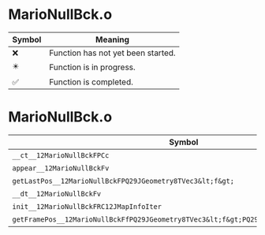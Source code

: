 # MarioNullBck.o
| Symbol | Meaning 
| ------------- | ------------- 
| :x: | Function has not yet been started. 
| :eight_pointed_black_star: | Function is in progress. 
| :white_check_mark: | Function is completed. 


# MarioNullBck.o
| Symbol | Decompiled? |
| ------------- | ------------- |
| `__ct__12MarioNullBckFPCc` | :x: |
| `appear__12MarioNullBckFv` | :x: |
| `getLastPos__12MarioNullBckFPQ29JGeometry8TVec3&lt;f&gt;` | :x: |
| `__dt__12MarioNullBckFv` | :x: |
| `init__12MarioNullBckFRC12JMapInfoIter` | :x: |
| `getFramePos__12MarioNullBckFfPQ29JGeometry8TVec3&lt;f&gt;PQ29JGeometry8TVec3&lt;f&gt;` | :x: |
